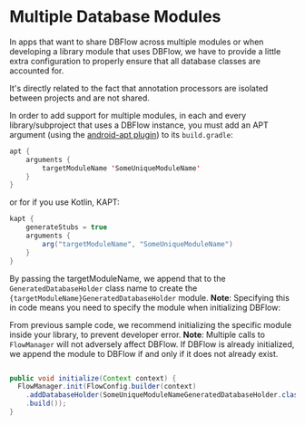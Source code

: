 # Multiple Database Modules

In apps that want to share DBFlow across multiple modules or when developing a library
module that uses DBFlow, we have to provide a little extra configuration to properly
ensure that all database classes are accounted for.

It's directly related to the fact that annotation processors are isolated between projects
and are not shared.

In order to add support for multiple modules, in each and every library/subproject that uses
a DBFlow instance, you must add an APT argument (using the [android-apt plugin](https://bitbucket.org/hvisser/android-apt)) to its `build.gradle`:

```java
apt {
    arguments {
        targetModuleName 'SomeUniqueModuleName'
    }
}
```

or for if you use Kotlin, KAPT:

```java
kapt {
    generateStubs = true
    arguments {
        arg("targetModuleName", "SomeUniqueModuleName")
    }
}
```


By passing the targetModuleName, we append that to the `GeneratedDatabaseHolder` class name to create the `{targetModuleName}GeneratedDatabaseHolder` module. __Note__: Specifying this in code means
you need to specify the module when initializing DBFlow:

From previous sample code, we recommend initializing the specific module inside your library,
to prevent developer error. __Note__: Multiple calls to `FlowManager` will not adversely
affect DBFlow. If DBFlow is already initialized, we append the module to DBFlow if and only if it does not already exist.

```java

public void initialize(Context context) {
  FlowManager.init(FlowConfig.builder(context)
    .addDatabaseHolder(SomeUniqueModuleNameGeneratedDatabaseHolder.class)
    .build());
}

```
